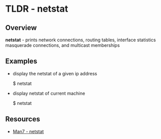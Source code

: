 TLDR - netstat
==========

Overview
--------

**netstat** - prints network connections, routing tables, interface statistics
	masquerade connections, and multicast memberships

Examples
--------

- display the netstat of a given ip address

	$ netstat <ipaddress>

- display netstat of current machine

	$ netstat


Resources
---------

- [Man7 - netstat](http://man7.org/linux/man-pages/man8/netstat.8.html)
